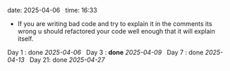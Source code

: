 date: 2025-04-06  
time: 16:33  

- If you are writing bad code and try to explain it in the comments its wrong u should refactored your code well enough that it will explain itself.
  

Day 1 : done *2025-04-06*  
Day 3 : **done** *2025-04-09*  
Day 7 : done *2025-04-13*  
Day 21: done *2025-04-27*